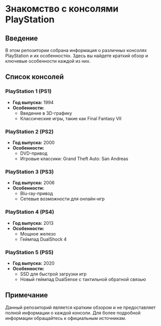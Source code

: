 # Знакомство с консолями PlayStation

## Введение
В этом репозитории собрана информация о различных консолях PlayStation и их особенностях. Здесь вы найдете краткий обзор и ключевые особенности каждой из них.

## Список консолей

### PlayStation 1 (PS1)
* **Год выпуска:** 1994
* **Особенности:**
  - Введение в 3D-графику
  - Классические игры, такие как Final Fantasy VII

### PlayStation 2 (PS2)
* **Год выпуска:** 2000
* **Особенности:**
  - DVD-привод
  - Игровые классики: Grand Theft Auto: San Andreas

### PlayStation 3 (PS3)
* **Год выпуска:** 2006
* **Особенности:**
  - Blu-ray-привод
  - Сетевые возможности для онлайн-игр

### PlayStation 4 (PS4)
* **Год выпуска:** 2013
* **Особенности:**
  - Мощное железо
  - Геймпад DualShock 4

### PlayStation 5 (PS5)
* **Год выпуска:** 2020
* **Особенности:**
  - SSD для быстрой загрузки игр
  - Новый геймпад DualSense с тактильной обратной связью

## Примечание
Данный репозиторий является кратким обзором и не предоставляет полной информации о каждой консоли. Для более подробной информации обращайтесь к официальным источникам.
